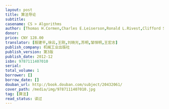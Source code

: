 ```yaml
---
layout: post
title: 算法导论
subtitle: 
casename: CS > Algorithms
author: [Thomas H.Cormen,Charles E.Leiserson,Ronald L.Rivest,Clifford Stein]
donor: 
price: CNY 128.00
translator: [殷建平,徐云,王刚,刘晓光,苏明,邹恒明,王宏志]
publish_company: 机械工业出版社
publish_version: 第3版
publish_date: 2012-12
isbn: 9787111407010
serial: 
total_volume: 1
borrower: []
borrow_date: []
douban_url: http://book.douban.com/subject/20432061/
cover_path: /media/img/9787111407010.jpg
tag: [算法]
read_status: 读过
---
```

